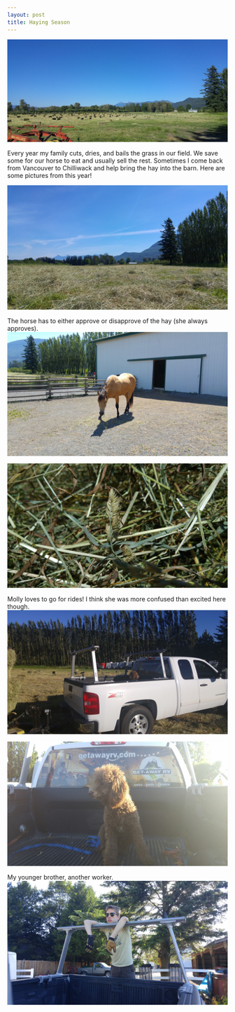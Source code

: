 ```yaml
---
layout: post
title: Haying Season
---
```


![Haying](/images/haying-2015.jpg)

Every year my family cuts, dries, and bails the grass in our field. We save some for our horse to eat and usually sell the rest. Sometimes I come back from Vancouver to Chilliwack and help bring the hay into the barn. Here are some pictures from this year!

<!--more-->

![Field of hay](/images/haying-2015/hay.jpg)

The horse has to either approve or disapprove of the hay (she always approves).
![Horse eating hay](/images/haying-2015/horse.jpg)

![Close-up of hay](/images/haying-2015/grain-macro.jpg)

Molly loves to go for rides! I think she was more confused than excited here though.
![Dog in truck 1](/images/haying-2015/dog-in-truck.jpg)

![Dog in truck 2](/images/haying-2015/dog-in-truck-2.jpg)

My younger brother, another worker.
![Another worker](/images/haying-2015/brother.jpg)
